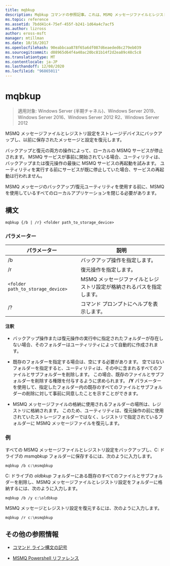 ```yaml
---
title: mqbkup
description: Mqbkup コマンドの参照記事。これは、MSMQ メッセージファイルとレジストリ設定をストレージデバイスにバックアップし、以前に保存されたメッセージと設定を復元します。
ms.topic: reference
ms.assetid: 7bdd41c4-75ef-455f-b241-1d64a4c7acf5
ms.author: lizross
author: eross-msft
manager: mtillman
ms.date: 10/16/2017
ms.openlocfilehash: 90eabbcaa878f65a6df087d6eaeded6c279eb039
ms.sourcegitcommit: d08965d64f4a40ac20bc81b14f2d2ea89c48c5c8
ms.translationtype: MT
ms.contentlocale: ja-JP
ms.lasthandoff: 12/08/2020
ms.locfileid: "96865011"
---
```

# <a name="mqbkup"></a>mqbkup

> 適用対象: Windows Server (半期チャネル)、Windows Server 2019、Windows Server 2016、Windows Server 2012 R2、Windows Server 2012

MSMQ メッセージファイルとレジストリ設定をストレージデバイスにバックアップし、以前に保存されたメッセージと設定を復元します。

バックアップと復元の両方の操作によって、ローカルの MSMQ サービスが停止されます。 MSMQ サービスが事前に開始されている場合、ユーティリティは、バックアップまたは復元操作の最後に MSMQ サービスの再起動を試みます。 ユーティリティを実行する前にサービスが既に停止していた場合、サービスの再起動は行われません。

MSMQ メッセージのバックアップ/復元ユーティリティを使用する前に、MSMQ を使用しているすべてのローカルアプリケーションを閉じる必要があります。

## <a name="syntax"></a>構文

```
mqbkup {/b | /r} <folder path_to_storage_device>
```

### <a name="parameters"></a>パラメーター

| パラメーター | 説明 |
| ------- | -------- |
| /b | バックアップ操作を指定します。 |
| /r | 復元操作を指定します。 |
| `<folder path_to_storage_device>` | MSMQ メッセージファイルとレジストリ設定が格納されるパスを指定します。 |
| /? | コマンド プロンプトにヘルプを表示します。 |

#### <a name="remarks"></a>注釈

- バックアップ操作または復元操作の実行中に指定されたフォルダーが存在しない場合、そのフォルダーはユーティリティによって自動的に作成されます。

- 既存のフォルダーを指定する場合は、空にする必要があります。 空ではないフォルダーを指定すると、ユーティリティは、その中に含まれるすべてのファイルとサブフォルダーを削除します。 この場合、既存のファイルとサブフォルダーを削除する権限を付与するように求められます。 **/Y** パラメーターを使用して、指定したフォルダー内の既存のすべてのファイルとサブフォルダーの削除に対して事前に同意したことを示すことができます。

- MSMQ メッセージファイルの格納に使用されるフォルダーの場所は、レジストリに格納されます。 このため、ユーティリティは、復元操作の前に使用されていたストレージフォルダーではなく、レジストリで指定されているフォルダーに MSMQ メッセージファイルを復元します。

### <a name="examples"></a>例

すべての MSMQ メッセージファイルとレジストリ設定をバックアップし、C: ドライブの *msmqbkup* フォルダーに保存するには、次のように入力します。

```
mqbkup /b c:\msmqbkup
```

C: ドライブの *oldbkup* フォルダーにある既存のすべてのファイルとサブフォルダーを削除し、MSMQ メッセージファイルとレジストリ設定をフォルダーに格納するには、次のように入力します。

```
mqbkup /b /y c:\oldbkup
```

MSMQ メッセージとレジストリ設定を復元するには、次のように入力します。

```
mqbkup /r c:\msmqbkup
```

## <a name="additional-references"></a>その他の参照情報

- [コマンド ライン構文の記号](command-line-syntax-key.md)

- [MSMQ Powershell リファレンス](/powershell/module/msmq/)

